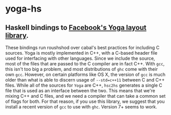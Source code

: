 # yoga-hs
Haskell bindings to [Facebook's Yoga layout library](https://facebook.github.io/yoga/).
------

These bindings run roushshod over cabal's best practices for including C
sources. Yoga is mostly implemented in C++, with a C-based header file used for
interfacing with other languages. Since we include the source, most of the files
that are passed to the C compiler are in fact C++. With `gcc`, this isn't too
big a problem, and most distributions of `ghc` come with their own `gcc`.
However, on certain platforms like OS X, the version of `gcc` is much older than
what is able to discern usage of `--std=c++11` between C and C++ files. While
all of the sources for `Yoga` are C++, `hsc2hs` generates a single C file that
is used as an interface between the two. This means that we're mixing C++ and C
files, and we need a compiler that can take a common set of flags for both. For
that reason, if you use this library, we suggest that you install a recent
version of `gcc` to use with `ghc`. Version 7+ seems to work.
